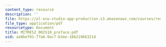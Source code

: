 ```yaml
---
content_type: resource
description: ''
file: https://ol-ocw-studio-app-production.s3.amazonaws.com/courses/res-2-002-finite-element-procedures-for-solids-and-structures-spring-2010/aa8bef0177a69ac7b3ee18b21966321d_MITRES2_002S10_preface.pdf
file_type: application/pdf
resourcetype: Document
title: MITRES2_002S10_preface.pdf
uid: aa8bef01-77a6-9ac7-b3ee-18b21966321d
---
```

